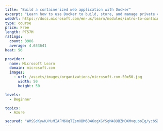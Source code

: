 ```yaml
---
title: "Build a containerized web application with Docker"
excerpt: "Learn how to use Docker to build, store, and manage private container images with the Azure Container Registry."
webUrl: https://docs.microsoft.com/en-us/learn/modules/intro-to-containers/
type: course
price: Free
length: PT57M
ratings:
  count: 3906
  average: 4.633641
heat: 56

provider:
  name: Microsoft Learn
  domain: microsoft.com
  images:
    - url: /assets/images/organizations/microsoft.com-50x50.jpg
      width: 50
      height: 50

levels:
  - Beginner

topics:
  - Azure

secured: "WMSSdKywK/MuMIAFM6XqTZsmXBM6046ogXGYSgM4O9BZMOXMvquboIg/ycbSX/yx0+eiExAMLMrph0aXhaQLouaHkRtuB8TmDnEoK09kyVtSNABC+Iu81AkS8JL6RJSN6POgtjFX5ovk3JyQWqz6vNyB5eNKcRkuCcztNKJuaRIDc9S7do/LAvUVXPF1RJtLmAfjlqPLHdGozw7BxCxSr8LjvurlK6XK+AZIs1ToR0WUrJqtgVVZdasoRHv8M12aV8ukfVxNeHAtuEI7Q7Hh2V8O33kuHvy2DJwkiNbhEV0f2IcB0lXl9BHBB4GoTp29PSYNbiDKJJ6JiQM+S4+RPukZZINicrdbG5MrJhsMIKTf2dwo+w1hJ+PlzTfzFZytQrTTy0K3OZYyJhnOnslzX+FGIDKChzfgMPXNGBV8Yvo=;H0I8xsbfk755tUrXtaNBsQ=="
---
```


